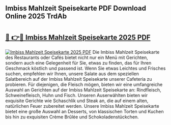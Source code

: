 ## Imbiss Mahlzeit Speisekarte PDF Download Online 2025 TrdAb

# <h2><a href="http://gc5sygu.nevu.top/?p=Imbiss+Mahlzeit+Speisekarte">🔗 👉🔴 Imbiss Mahlzeit Speisekarte 2025 PDF</a></h2>

[![Imbiss Mahlzeit Speisekarte 2025 PDF](https://i.imgur.com/dBaPXMq.png)](http://gc5sygu.nevu.top/?p=Imbiss+Mahlzeit+Speisekarte)
Die Imbiss Mahlzeit Speisekarte des Restaurants oder Cafés bietet nicht nur ein Menü mit Gerichten, sondern auch eine Gelegenheit für Sie, etwas zu finden, das für Ihren Geschmack köstlich und passend ist. Wenn Sie etwas Leichtes und Frisches suchen, empfehlen wir Ihnen, unsere Salate aus dem speziellen Salatbereich auf der Imbiss Mahlzeit Speisekarte unserer Cafeteria zu probieren. Für diejenigen, die Fleisch mögen, bieten wir eine umfangreiche Auswahl an Gerichten auf der Imbiss Mahlzeit Speisekarte an: Rindfleisch, Schweinefleisch, Huhn und Fisch. Unseren Auserwählten bieten wir exquisite Gerichte wie Schaschlik und Steak an, die auf einem alten, natürlichen Feuer zubereitet werden. Unsere Imbiss Mahlzeit Speisekarte bietet eine große Auswahl an Desserts, von klassischen Torten und Kuchen bis hin zu exquisiten Crème Brûlée und Schokoladenstückchen.
